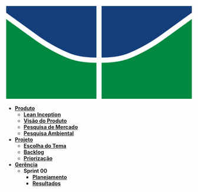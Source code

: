 <img src="assets/img/logoUnB.png" alt="Logo da UNB" />

- [**Produto**](_docs/produto/README.md)
  - [**Lean Inception**](_docs/produto/lean_inception.md)
  - [**Visão do Produto**](_docs/produto/visao_produto.md)
  - [**Pesquisa de Mercado**](../_docs/produto/pesquisa_mercado.md)
  - [**Pesquisa Ambiental**](../_docs/produto/pesquisa_ambiental.md)
- [**Projeto**](_docs/projeto/README.md)
  - [**Escolha do Tema**](_docs/projeto/themes_vote.md)
  - [**Backlog**](_docs/projeto/backlog.md)
  - [**Priorização**](_docs/projeto/priorizacao.md)
- [**Gerência**](_docs/gerência/README.md)
  - **Sprint 00**
    - [**Planejamento**](_docs/gerência/sprint0/plaining.md)
    - [**Resultados**](_docs/gerência/sprint0/results.md)
